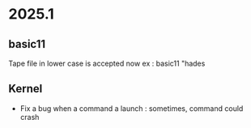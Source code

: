 # 2025.1

## basic11

Tape file in lower case is accepted now ex : basic11 "hades

## Kernel

* Fix a bug when a command a launch : sometimes, command could crash